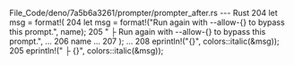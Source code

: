 File_Code/deno/7a5b6a3261/prompter/prompter_after.rs --- Rust
204     let msg = format!(                                                                                                                                   204     let msg = format!("Run again with --allow-{} to bypass this prompt.", name);
205       "   ├ Run again with --allow-{} to bypass this prompt.",                                                                                           ... 
206       name                                                                                                                                               ... 
207     );                                                                                                                                                   ... 
208     eprintln!("{}", colors::italic(&msg));                                                                                                               205     eprintln!("   ├ {}", colors::italic(&msg));

